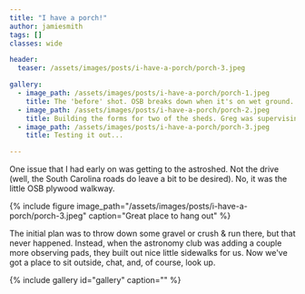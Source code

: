 ```yaml
---
title: "I have a porch!"
author: jamiesmith
tags: []
classes: wide

header:
  teaser: /assets/images/posts/i-have-a-porch/porch-3.jpeg

gallery:
  - image_path: /assets/images/posts/i-have-a-porch/porch-1.jpeg
    title: The 'before' shot. OSB breaks down when it's on wet ground.
  - image_path: /assets/images/posts/i-have-a-porch/porch-2.jpeg
    title: Building the forms for two of the sheds. Greg was supervising
  - image_path: /assets/images/posts/i-have-a-porch/porch-3.jpeg
    title: Testing it out...

---
```


One issue that I had early on was getting to the astroshed. Not the drive (well, 
the South Carolina roads do leave a bit to be desired). No, it was the little OSB
plywood walkway.

<!--more-->

{%
  include figure image_path="/assets/images/posts/i-have-a-porch/porch-3.jpeg"
  caption="Great place to hang out"
%}


The initial plan was to throw down some gravel or crush & run there, but that never
happened. Instead, when the astronomy club was adding a couple more observing pads,
they built out nice little sidewalks for us. Now we've got a place to sit outside, 
chat, and, of course, look up.

{% include gallery id="gallery" caption="<add caption here>" %}

